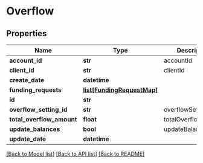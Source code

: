# Overflow

## Properties
Name | Type | Description | Notes
------------ | ------------- | ------------- | -------------
**account_id** | **str** | accountId | 
**client_id** | **str** | clientId | 
**create_date** | **datetime** |  | [optional] 
**funding_requests** | [**list[FundingRequestMap]**](FundingRequestMap.md) |  | [optional] 
**id** | **str** |  | [optional] 
**overflow_setting_id** | **str** | overflowSettingId | 
**total_overflow_amount** | **float** | totalOverflowAmount | 
**update_balances** | **bool** | updateBalances | [optional] 
**update_date** | **datetime** |  | [optional] 

[[Back to Model list]](../README.md#documentation-for-models) [[Back to API list]](../README.md#documentation-for-api-endpoints) [[Back to README]](../README.md)


